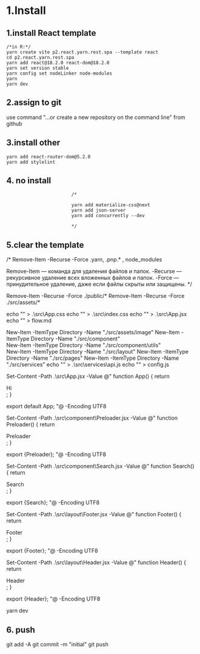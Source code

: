 # 1.Install

## 1.install React template

```
/*in R:*/
yarn create vite p2.react.yarn.rest.spa --template react
cd p2.react.yarn.rest.spa
yarn add react@18.2.0 react-dom@18.2.0
yarn set version stable
yarn config set nodeLinker node-modules
yarn
yarn dev
```

## 2.assign to git
use command "…or create a new repository on the command line" from github

## 3.install other

```
yarn add react-router-dom@5.2.0
yarn add stylelint
```
## 4. no install

                            /*

                            yarn add materialize-css@next
                            yarn add json-server
                            yarn add concurrently --dev

                            */

## 5.clear the template

/*
Remove-Item -Recurse -Force .yarn, .pnp.* , node_modules

Remove-Item — команда для удаления файлов и папок.
-Recurse — рекурсивное удаление всех вложенных файлов и папок.
-Force — принудительное удаление, даже если файлы скрыты или защищены.
*/

 Remove-Item -Recurse -Force ./public/*
 Remove-Item -Recurse -Force ./src/assets/*

 echo "" > .\src\App.css
 echo "" > .\src\index.css
 echo "" > .\src\App.jsx  
 echo "" > flow.md

New-Item -ItemType Directory -Name "./src/assets/image"
New-Item -ItemType Directory -Name "./src/component"        
New-Item -ItemType Directory -Name "./src/component/utils"                                             
New-Item -ItemType Directory -Name "./src/layout"
New-Item -ItemType Directory -Name "./src/pages" 
New-Item -ItemType Directory -Name "./src/services"
echo "" > .\src\services\api.js
echo "" > config.js      

Set-Content -Path .\src\App.jsx -Value @"
function App() {
    return <div>Hi</div>;
}

export default App;
"@ -Encoding UTF8

Set-Content -Path .\src\component\Preloader.jsx -Value @"
function Preloader() {
    return <div>Preloader</div>;
}

export {Preloader};
"@ -Encoding UTF8

Set-Content -Path .\src\component\Search.jsx -Value @"
function Search() {
    return <div>Search</div>;
}

export {Search};
"@ -Encoding UTF8

Set-Content -Path .\src\layout\Footer.jsx -Value @"
function Footer() {
    return <div>Footer</div>;
}

export {Footer};
"@ -Encoding UTF8

Set-Content -Path .\src\layout\Header.jsx -Value @"
function Header() {
    return <div>Header</div>;
}

export {Header};
"@ -Encoding UTF8

yarn dev


## 6. push

git add -A
git commit -m "initial"
git push